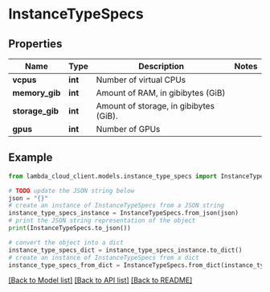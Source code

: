 # InstanceTypeSpecs


## Properties

Name | Type | Description | Notes
------------ | ------------- | ------------- | -------------
**vcpus** | **int** | Number of virtual CPUs | 
**memory_gib** | **int** | Amount of RAM, in gibibytes (GiB) | 
**storage_gib** | **int** | Amount of storage, in gibibytes (GiB). | 
**gpus** | **int** | Number of GPUs | 

## Example

```python
from lambda_cloud_client.models.instance_type_specs import InstanceTypeSpecs

# TODO update the JSON string below
json = "{}"
# create an instance of InstanceTypeSpecs from a JSON string
instance_type_specs_instance = InstanceTypeSpecs.from_json(json)
# print the JSON string representation of the object
print(InstanceTypeSpecs.to_json())

# convert the object into a dict
instance_type_specs_dict = instance_type_specs_instance.to_dict()
# create an instance of InstanceTypeSpecs from a dict
instance_type_specs_from_dict = InstanceTypeSpecs.from_dict(instance_type_specs_dict)
```
[[Back to Model list]](../README.md#documentation-for-models) [[Back to API list]](../README.md#documentation-for-api-endpoints) [[Back to README]](../README.md)


